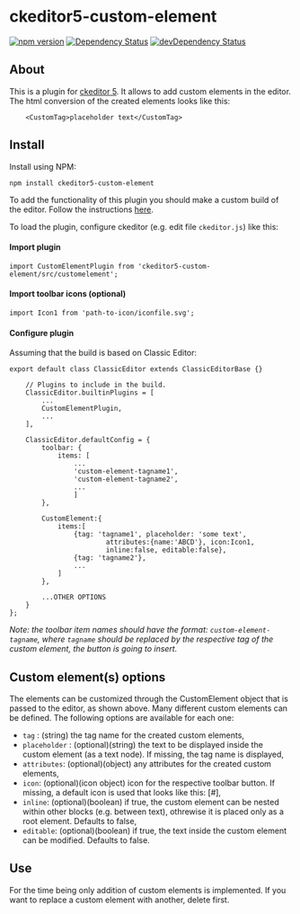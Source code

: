 
# ckeditor5-custom-element
[![npm version](https://badge.fury.io/js/ckeditor5-custom-element.svg)](https://badge.fury.io/js/ckeditor5-custom-element)
[![Dependency Status](https://david-dm.org/centaur54dev/ckeditor5-custom-element/status.svg)](https://david-dm.org/centaur54dev/ckeditor5-custom-element)
[![devDependency Status](https://david-dm.org/centaur54dev/ckeditor5-custom-element/dev-status.svg)](https://david-dm.org/centaur54dev/ckeditor5-custom-element?type=dev)

## About
This is a plugin for [ckeditor 5](https://github.com/ckeditor/ckeditor5). It allows to add custom elements in the editor. The html conversion of the created elements looks like this:
```
	<CustomTag>placeholder text</CustomTag>
```

## Install
Install using NPM: 

`npm install ckeditor5-custom-element`

To add the functionality of this plugin you should make a custom build of the editor. Follow the instructions [here](https://docs.ckeditor.com/ckeditor5/latest/builds/guides/development/installing-plugins.html).


To load the plugin, configure ckeditor (e.g. edit file `ckeditor.js`) like this:

#### Import plugin
```
import CustomElementPlugin from 'ckeditor5-custom-element/src/customelement';
```

#### Import toolbar icons (optional)
```
import Icon1 from 'path-to-icon/iconfile.svg';
```

#### Configure plugin
Assuming that the build is based on Classic Editor:

```
export default class ClassicEditor extends ClassicEditorBase {}

	// Plugins to include in the build.
	ClassicEditor.builtinPlugins = [
		...
		CustomElementPlugin,
		...
	],

	ClassicEditor.defaultConfig = {
		toolbar: {
			items: [
				...
				'custom-element-tagname1',
				'custom-element-tagname2',
				...
			    ]
		},

		CustomElement:{
			items:[
				{tag: 'tagname1', placeholder: 'some text', 
						attributes:{name:'ABCD'}, icon:Icon1, 
						inline:false, editable:false},
				{tag: 'tagname2'},
				...
			]
		},

        ...OTHER OPTIONS
	}
};
```
*Note: the toolbar item names should have the format: `custom-element-tagname`, where `tagname` should be replaced by the respective tag of the custom element, the button is going to insert.*



## Custom element(s) options
The elements can be customized through the CustomElement object that is passed to the editor, as shown above. Many different custom elements can be defined. The following options are available for each one:
* `tag` : (string) the tag name for the created custom elements,
* `placeholder` : (optional)(string) the text to be displayed inside the custom element (as a text node). If missing, the tag name is displayed,
* `attributes`: (optional)(object) any attributes for the created custom elements,
* `icon`: (optional)(icon object) icon for the respective toolbar button. If missing, a default icon is used that looks like this: [#],
* `inline`: (optional)(boolean) if true, the custom element can be nested within other blocks (e.g. between text), othrewise it is placed only as a root element. Defaults to false,
* `editable`: (optional)(boolean) if true, the text inside the custom element can be modified. Defaults to false. 


## Use
For the time being only addition of custom elements is implemented. If you want to replace a custom element with another, delete first. 
